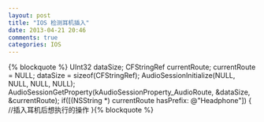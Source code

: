 ```yaml
---
layout: post
title: "IOS 检测耳机插入"
date: 2013-04-21 20:46
comments: true
categories: IOS
--- 
```

   {% blockquote %}
    UInt32 dataSize;
    CFStringRef currentRoute;
    currentRoute = NULL;
    dataSize = sizeof(CFStringRef);
    AudioSessionInitialize(NULL, NULL, NULL, NULL);
    AudioSessionGetProperty(kAudioSessionProperty_AudioRoute, &dataSize, &currentRoute);
    if([(NSString *) currentRoute hasPrefix: @"Headphone"])
    {
        //插入耳机后想执行的操作
    }{% blockquote %}
